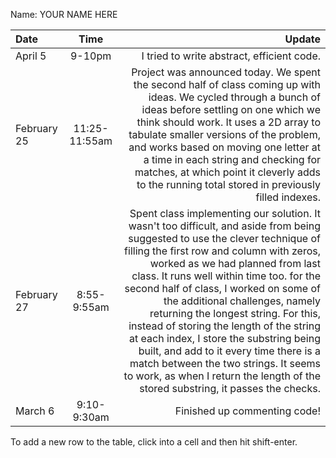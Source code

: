 Name: YOUR NAME HERE

| Date        |     Time      |                                                                                                                                                                                                                                                                                                                                                                                                                                                                                                                                                                                                                                       Update |
|:------------|:-------------:|---------------------------------------------------------------------------------------------------------------------------------------------------------------------------------------------------------------------------------------------------------------------------------------------------------------------------------------------------------------------------------------------------------------------------------------------------------------------------------------------------------------------------------------------------------------------------------------------------------------------------------------------:|
| April 5     |    9-10pm     |                                                                                                                                                                                                                                                                                                                                                                                                                                                                                                                                                                                                   I tried to write abstract, efficient code. |
| February 25 | 11:25-11:55am |                                                                                                                                                                                                                 Project was announced today. We spent the second half of class coming up with ideas. We cycled through a bunch of ideas before settling on one which we think should work. It uses a 2D array to tabulate smaller versions of the problem, and works based on moving one letter at a time in each string and checking for matches, at which point it cleverly adds to the running total stored in previously filled indexes. |
| February 27 |  8:55-9:55am  | Spent class implementing our solution. It wasn't too difficult, and aside from being suggested to use the clever technique of filling the first row and column with zeros, worked as we had planned from last class. It runs well within time too. for the second half of class, I worked on some of the additional challenges, namely returning the longest string. For this, instead of storing the length of the string at each index, I store the substring being built, and add to it every time there is a match between the two strings. It seems to work, as when I return the length of the stored substring, it passes the checks. |
| March 6     |  9:10-9:30am  |                                                                                                                                                                                                                                                                                                                                                                                                                                                                                                                                                                                                                 Finished up commenting code! |


To add a new row to the table, click into a cell and then hit shift-enter.